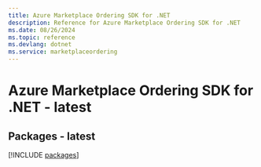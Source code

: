 ```yaml
---
title: Azure Marketplace Ordering SDK for .NET
description: Reference for Azure Marketplace Ordering SDK for .NET
ms.date: 08/26/2024
ms.topic: reference
ms.devlang: dotnet
ms.service: marketplaceordering
---
```

# Azure Marketplace Ordering SDK for .NET - latest
## Packages - latest
[!INCLUDE [packages](marketplace-ordering-index.md)]